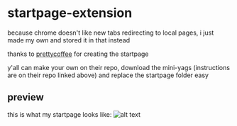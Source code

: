 # startpage-extension
because chrome doesn't like new tabs redirecting to local pages, i just made my own and stored it in that instead

thanks to [prettycoffee](https://github.com/PrettyCoffee/yet-another-generic-startpage) for creating the startpage

y'all can make your own on their repo, download the mini-yags (instructions are on their repo linked above) and replace the startpage folder easy

## preview
this is what my startpage looks like:
![alt text](https://github.com/oaroki-git/startpage-extension/blob/main/startpage.png)
